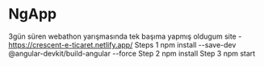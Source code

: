# NgApp
3gün süren webathon yarışmasında tek başıma yapmış oldugum site - https://crescent-e-ticaret.netlify.app/
Steps 1 npm install --save-dev @angular-devkit/build-angular --force
Step 2 npm install
Step 3 npm start 
